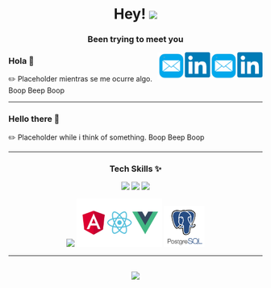 <h1 align="center">Hey! <img src="https://raw.githubusercontent.com/MartinHeinz/MartinHeinz/master/wave.gif" width="30"></h1>
<h3 align="center">Been trying to meet you</h3>
<a href="https://www.linkedin.com/in/javicastillo89/" target="_blank" rel="noopener noreferrer"><img src="linkedin.png" width="50" align="right"/></a>
<a href="mailto:jav.castonatt@gmail.com"><img src="mail.png" width="54" align="right"/></a>

[<img src="linkedin.png" width="50" align="right"/>](https://www.linkedin.com/in/javicastillo89/)
[<img src="mail.png" width="54" align="right"/>](mailto:jav.castonatt@gmail.com)

### Hola 👋

 ✏️ Placeholder mientras se me ocurre algo. Boop Beep Boop

----------------------------------------------------

### Hello there 👋

✏️ Placeholder while i think of something. Boop Beep Boop

----------------------------------------------------
<div align="center">
<h3 align="center">Tech Skills ✨</h3>

<img src="https://upload.wikimedia.org/wikipedia/commons/thumb/9/9a/Visual_Studio_Code_1.35_icon.svg/2048px-Visual_Studio_Code_1.35_icon.svg.png" width="60"/>  <img src="https://brandslogos.com/wp-content/uploads/thumbs/firebase-logo-vector.svg" width="50"/>  <img src="https://iconape.com/wp-content/png_logo_vector/git-icon.png" width="60"/> 

<img src="https://www.opengis.ch/wp-content/uploads/2020/04/django-python-logo.png" width="80"/> <img src="pngegg.png" width="170"/> <img src="pngegg_2.png" width="80"/>
</div>

----------------------------------------------------

<br>
<div align="center"><img src="https://raw.githubusercontent.com/MartinHeinz/MartinHeinz/master/wave.gif" width="50"></div>